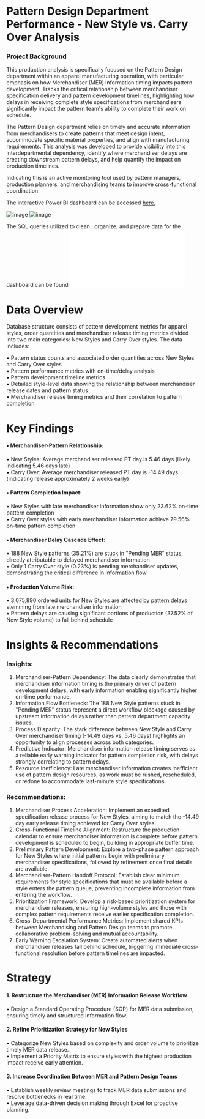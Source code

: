 # Pattern Design Department Performance - New Style vs. Carry Over Analysis
### Project Background
This production analysis is specifically focused on the Pattern Design department within an apparel manufacturing operation, with particular emphasis on how Merchandiser (MER) information timing impacts pattern development. Tracks the critical relationship between merchandiser specification delivery and pattern development timelines, highlighting how delays in receiving complete style specifications from merchandisers significantly impact the pattern team's ability to complete their work on schedule.  

The Pattern Design department relies on timely and accurate information from merchandisers to create patterns that meet design intent, accommodate specific material properties, and align with manufacturing requirements. This analysis was developed to provide visibility into this interdepartmental dependency, identify where merchandiser delays are creating downstream pattern delays, and help quantify the impact on production timelines.   

Indicating this is an active monitoring tool used by pattern managers, production planners, and merchandising teams to improve cross-functional coordination.  

The interactive Power BI dashboard can be accessed [here.](https://app.powerbi.com/view?r=eyJrIjoiNGJlMGFiNWYtNDVkNC00NTM4LTk4NDQtOWRkM2RkNjMwYWRjIiwidCI6ImNjYzg4OGY1LTJiM2EtNDgwMi05Y2E2LTEzOGVmZmVjYTlkOCIsImMiOjEwfQ%3D%3D)  

![image](https://github.com/user-attachments/assets/46c3f404-0ac4-4feb-883e-2650226841e2)
![image](https://github.com/user-attachments/assets/4e566b4f-cf06-4441-853c-e9b37f866b78)  

The SQL queries utilized to clean , organize, and prepare data for the dashboard can be found ![here.](./SQL%20queries%20prepare%20data.sql)

# Data Overview
Database structure consists of pattern development metrics for apparel styles, order quantities and merchandiser release timing metrics divided into two main categories: New Styles and Carry Over styles. The data includes:  

 • Pattern status counts and associated order quantities across New Styles and Carry Over styles   
 • Pattern performance metrics with on-time/delay analysis  
 • Pattern development timeline metrics  
 • Detailed style-level data showing the relationship between merchandiser release dates and pattern status  
  • Merchandiser release timing metrics and their correlation to pattern completion  

# Key Findings

#### • Merchandiser-Pattern Relationship:

 • New Styles: Average merchandiser released PT day is 5.46 days (likely indicating 5.46 days late)  
 • Carry Over: Average merchandiser released PT day is -14.49 days (indicating release approximately 2 weeks early)  


#### • Pattern Completion Impact:

 • New Styles with late merchandiser information show only 23.62% on-time pattern completion  
 • Carry Over styles with early merchandiser information achieve 79.56% on-time pattern completion  


#### • Merchandiser Delay Cascade Effect:

 • 188 New Style patterns (35.21%) are stuck in "Pending MER" status, directly attributable to delayed merchandiser information  
 • Only 1 Carry Over style (0.23%) is pending merchandiser updates, demonstrating the critical difference in information flow  


#### • Production Volume Risk:

 • 3,075,890 ordered units for New Styles are affected by pattern delays stemming from late merchandiser information  
 • Pattern delays are causing significant portions of production (37.52% of New Style volume) to fall behind schedule  

# Insights & Recommendations
### Insights:

1. Merchandiser-Pattern Dependency: The data clearly demonstrates that merchandiser information timing is the primary driver of pattern development delays, with early information enabling significantly higher on-time performance.   
2. Information Flow Bottleneck: The 188 New Style patterns stuck in "Pending MER" status represent a direct workflow blockage caused by upstream information delays rather than pattern department capacity issues.    
3. Process Disparity: The stark difference between New Style and Carry Over merchandiser timing (-14.49 days vs. 5.46 days) highlights an opportunity to align processes across both categories.  
4. Predictive Indicator: Merchandiser information release timing serves as a reliable early warning indicator for pattern completion risk, with delays strongly correlating to pattern delays.  
5. Resource Inefficiency: Late merchandiser information creates inefficient use of pattern design resources, as work must be rushed, rescheduled, or redone to accommodate last-minute style specifications.  

### Recommendations:

1. Merchandiser Process Acceleration: Implement an expedited specification release process for New Styles, aiming to match the -14.49 day early release timing achieved for Carry Over styles.  
2. Cross-Functional Timeline Alignment: Restructure the production calendar to ensure merchandiser information is complete before pattern development is scheduled to begin, building in appropriate buffer time.   
3. Preliminary Pattern Development: Explore a two-phase pattern approach for New Styles where initial patterns begin with preliminary merchandiser specifications, followed by refinement once final details are available.   
4. Merchandiser-Pattern Handoff Protocol: Establish clear minimum requirements for style specifications that must be available before a style enters the pattern queue, preventing incomplete information from entering the workflow.  
5. Prioritization Framework: Develop a risk-based prioritization system for merchandiser releases, ensuring high-volume styles and those with complex pattern requirements receive earlier specification completion.  
6. Cross-Departmental Performance Metrics: Implement shared KPIs between Merchandising and Pattern Design teams to promote collaborative problem-solving and mutual accountability.  
7. Early Warning Escalation System: Create automated alerts when merchandiser releases fall behind schedule, triggering immediate cross-functional resolution before pattern timelines are impacted.

# Strategy
#### 1. Restructure the Merchandiser (MER) Information Release Workflow
 • Design a Standard Operating Procedure (SOP) for MER data submission, ensuring timely and structured information flow.  
 
#### 2. Refine Prioritization Strategy for New Styles
 • Categorize New Styles based on complexity and order volume to prioritize timely MER data release.  
 • Implement a Priority Matrix to ensure styles with the highest production impact receive early attention.  

#### 3. Increase Coordination Between MER and Pattern Design Teams
 • Establish weekly review meetings to track MER data submissions and resolve bottlenecks in real time.  
 • Leverage data-driven decision making through Excel for proactive planning.  
